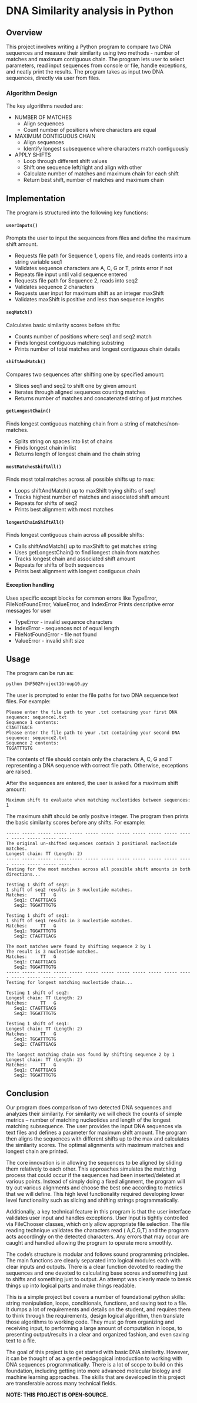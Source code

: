 # DNA Similarity analysis in Python
## Overview
This project involves writing a Python program to compare two DNA sequences and measure their similarity using two methods - number of matches and maximum contiguous chain. The program lets user to select parameters, read input sequences from console or file, handle exceptions, and neatly print the results.
The program takes as input two DNA sequences, directly via user from files. 
### Algorithm Design
The key algorithms needed are:

- NUMBER OF MATCHES
  - Align sequences
  - Count number of positions where characters are equal
- MAXIMUM CONTIGUOUS CHAIN
  - Align sequences
  - Identify longest subsequence where characters match contiguously
- APPLY SHIFTS
  - Loop through different shift values
  - Shift one sequence left/right and align with other
  - Calculate number of matches and maximum chain for each shift
  - Return best shift, number of matches and maximum chain

## Implementation
The program is structured into the following key functions:


#### `userInputs()`
Prompts the user to input the sequences from files and define the maximum shift amount.

- Requests file path for Sequence 1, opens file, and reads contents into a string variable seq1
- Validates sequence characters are A, C, G or T, prints error if not
- Repeats file input until valid sequence entered
- Requests file path for Sequence 2, reads into seq2
- Validates sequence 2 characters
- Requests user input for maximum shift as an integer maxShift
- Validates maxShift is positive and less than sequence lengths
  
#### `seqMatch()`
Calculates basic similarity scores before shifts:

- Counts number of positions where seq1 and seq2 match
- Finds longest contiguous matching substring
- Prints number of total matches and longest contiguous chain details
  
#### `shiftAndMatch()`
Compares two sequences after shifting one by specified amount:

- Slices seq1 and seq2 to shift one by given amount
- Iterates through aligned sequences counting matches
- Returns number of matches and concatenated string of just matches
  
#### `getLongestChain()`
Finds longest contiguous matching chain from a string of matches/non-matches.

- Splits string on spaces into list of chains
- Finds longest chain in list
- Returns length of longest chain and the chain string
  
#### `mostMatchesShiftAll()`
Finds most total matches across all possible shifts up to max:

- Loops shiftAndMatch() up to maxShift trying shifts of seq1
- Tracks highest number of matches and associated shift amount
- Repeats for shifts of seq2
- Prints best alignment with most matches
  
#### `longestChainShiftAll()`
Finds longest contiguous chain across all possible shifts:

- Calls shiftAndMatch() up to maxShift to get matches string
- Uses getLongestChain() to find longest chain from matches
- Tracks longest chain and associated shift amount
- Repeats for shifts of both sequences
- Prints best alignment with longest contiguous chain
  
#### Exception handling
Uses specific except blocks for common errors like TypeError, FileNotFoundError, ValueError, and IndexError
Prints descriptive error messages for user

- TypeError - invalid sequence characters
- IndexError - sequences not of equal length
- FileNotFoundError - file not found
- ValueError - invalid shift size

## Usage

The program can be run as:
```python
python INF502Project1Group10.py
```
The user is prompted to enter the file paths for two DNA sequence text files. For example:
```
Please enter the file path to your .txt containing your first DNA sequence: sequence1.txt
Sequence 1 contents:
CTAGTTGACG
Please enter the file path to your .txt containing your second DNA sequence: sequence2.txt
Sequence 2 contents:
TGGATTTGTG
```
The contents of file should contain only the characters A, C, G and T representing a DNA sequence with correct file path. Otherwise, exceptions are raised.

After the sequences are entered, the user is asked for a maximum shift amount:
```
Maximum shift to evaluate when matching nucleotides between sequences: 1
```
The maximum shift should be only positve integer.
The program then prints the basic similarity scores before any shifts. For example:
```
----- ----- ----- ----- ----- ----- ----- ----- ----- ----- ----- ----- ----- ----- ----- -----
The original un-shifted sequences contain 3 positional nucleotide matches.
Longest chain: TT (Length: 2)
----- ----- ----- ----- ----- ----- ----- ----- ----- ----- ----- ----- ----- ----- ----- -----
Testing for the most matches across all possible shift amounts in both directions...

Testing 1 shift of seq2:
1 shift of seq2 results in 3 nucleotide matches.
Matches:     TT   G
   Seq1: CTAGTTGACG
   Seq2: TGGATTTGTG

Testing 1 shift of seq1:
1 shift of seq1 results in 3 nucleotide matches.
Matches:     TT   G
   Seq1: TGGATTTGTG
   Seq2: CTAGTTGACG

The most matches were found by shifting sequence 2 by 1
The result is 3 nucleotide matches.
Matches:     TT   G
   Seq1: CTAGTTGACG
   Seq2: TGGATTTGTG
----- ----- ----- ----- ----- ----- ----- ----- ----- ----- ----- ----- ----- ----- ----- -----
Testing for longest matching nucleotide chain...

Testing 1 shift of seq2:
Longest chain: TT (Length: 2)
Matches:     TT   G
   Seq1: CTAGTTGACG
   Seq2: TGGATTTGTG

Testing 1 shift of seq1:
Longest chain: TT (Length: 2)
Matches:     TT   G
   Seq1: TGGATTTGTG
   Seq2: CTAGTTGACG

The longest matching chain was found by shifting sequence 2 by 1
Longest chain: TT (Length: 2)
Matches:     TT   G
   Seq1: CTAGTTGACG
   Seq2: TGGATTTGTG
```

## Conclusion
Our program does comparison of two detected DNA sequences and analyzes their similarity.
For similarity we will check the counts of simple metrics – number of matching nucleotides and length of the longest matching subsequence.
The user provides the input DNA sequences via text files and defines a parameter for maximum shift amount. The program then aligns the sequences with different shifts up to the max and calculates the similarity scores. The optimal alignments with maximum matches and longest chain are printed.

The core innovation is in allowing the sequences to be aligned by sliding them relatively to each other. This approaches simulates the matching process that could occur if the sequences had been inserted/deleted at various points. Instead of simply doing a fixed alignment, the program will try out various alignments and choose the best one according to metrics that we will define. This high level functionality required developing lower level functionality such as slicing and shifting strings programmatically.

Additionally, a key technical feature in this program is that the user interface validates user input and handles exceptions. User Input is tightly controlled via FileChooser classes, which only allow appropriate file selection. The file reading technique validates the characters read ( A,C,G,T) and the program acts accordingly on the detected characters. Any errors that may occur are caught and handled allowing the program to operate more smoothly.

The code’s structure is modular and follows sound programming principles. The main functions are clearly separated into logical modules each with clear inputs and outputs. There is a clear function devoted to reading the sequences and one devoted to calculating base scores and something just to shifts and something just to output. An attempt was clearly made to break things up into logical parts and make things readable.

This is a simple project but covers a number of foundational python skills: string manipulation, loops, conditionals, functions, and saving text to a file. It dumps a lot of requirements and details on the student, and requires them to think through the requirements, design logical algorithm, then translate those algorithms to working code. They must go from organizing and receiving input, to performing a large amount of computation in loops, to presenting output/results in a clear and organized fashion, and even saving text to a file.

The goal of this project is to get started with basic DNA similarity. However, it can be thought of as a gentle pedagogical introduction to working with DNA sequences programmatically. There is a lot of scope to build on this foundation, including getting into more advanced molecular biology and machine learning approaches. The skills that are developed in this project are transferable across many technical fields.

**NOTE: THIS PROJECT IS OPEN-SOURCE.**
